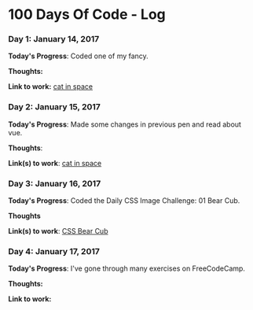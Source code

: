 # 100 Days Of Code - Log

### Day 1: January 14, 2017

**Today's Progress**: Coded one of my fancy.

**Thoughts:**

**Link to work:** [cat in space](http://codepen.io/SomeLog/full/oBLmMe)

### Day 2: January 15, 2017

**Today's Progress**: Made some changes in previous pen and read about vue.

**Thoughts**:

**Link(s) to work**: [cat in space](http://codepen.io/SomeLog/full/oBLmMe)

### Day 3: January 16, 2017

**Today's Progress**: Coded the Daily CSS Image Challenge: 01 Bear Cub.

**Thoughts**

**Link(s) to work**: [CSS Bear Cub](http://codepen.io/SomeLog/full/dNpQQq/)

### Day 4: January 17, 2017

**Today's Progress**: I've gone through many exercises on FreeCodeCamp.

**Thoughts:**

**Link to work:** []()











